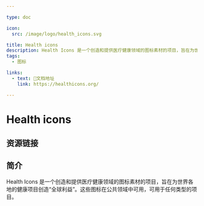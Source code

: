 ```yaml
---

type: doc

icon:
  src: /image/logo/health_icons.svg

title: Health icons
description: Health Icons 是一个创造和提供医疗健康领域的图标素材的项目，旨在为世界各地的健康项目创造“全球利益”。这些图标在公共领域中可用，可用于任何类型的项目。
tags:
  - 图标

links:
  - text: 📖文档地址
    link: https://healthicons.org/

---
```


<ShowLogo />

# Health icons

<ShowTags />

<ShowBreadcrumb />

## 资源链接

<ShowLinks />

## 简介

Health Icons 是一个创造和提供医疗健康领域的图标素材的项目，旨在为世界各地的健康项目创造“全球利益”。这些图标在公共领域中可用，可用于任何类型的项目。
